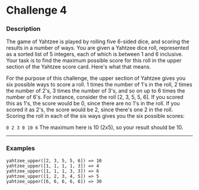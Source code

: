 # Challenge 4

### Description

The game of Yahtzee is played by rolling five 6-sided dice, and scoring the results in a number of ways. You are given a Yahtzee dice roll, represented as a sorted list of 5 integers, each of which is between 1 and 6 inclusive. Your task is to find the maximum possible score for this roll in the upper section of the Yahtzee score card. Here's what that means.

For the purpose of this challenge, the upper section of Yahtzee gives you six possible ways to score a roll. 1 times the number of 1's in the roll, 2 times the number of 2's, 3 times the number of 3's, and so on up to 6 times the number of 6's. For instance, consider the roll [2, 3, 5, 5, 6]. If you scored this as 1's, the score would be 0, since there are no 1's in the roll. If you scored it as 2's, the score would be 2, since there's one 2 in the roll. Scoring the roll in each of the six ways gives you the six possible scores:

`0 2 3 0 10 6`
The maximum here is 10 (2x5), so your result should be 10.

---

### Examples

```
yahtzee_upper([2, 3, 5, 5, 6]) => 10
yahtzee_upper([1, 1, 1, 1, 3]) => 4
yahtzee_upper([1, 1, 1, 3, 3]) => 6
yahtzee_upper([1, 2, 3, 4, 5]) => 5
yahtzee_upper([6, 6, 6, 6, 6]) => 30
```

